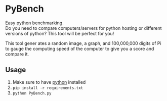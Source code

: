 # PyBench
Easy python benchmarking.\
Do you need to compare computers/servers for python hosting or different versions of python? This tool will be perfect for you!

This tool gener ates a random image, a graph, and 100,000,000 digits of Pi to gauge the computing speed of the computer to give you a score and compare it.

## Usage
1. Make sure to have [python](https://www.python.org/downloads/ "install python here") installed
2. `pip install -r requirements.txt`
3. `python PyBench.py`
